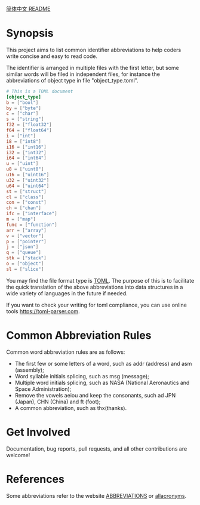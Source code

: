 [简体中文 README](README_zh.md)

# Synopsis
This project aims to list common identifier abbreviations to help coders write concise and easy to read code.

The identifier is arranged in multiple files with the first letter, but some similar words will be filed in
 independent files, for instance the abbreviations of object type in file "object_type.toml".
```toml
# This is a TOML document
[object_type]
b = ["bool"]
by = ["byte"]
c = ["char"]
s = ["string"]
f32 = ["float32"]
f64 = ["float64"]
i = ["int"]
i8 = ["int8"]
i16 = ["int16"]
i32 = ["int32"]
i64 = ["int64"]
u = ["uint"]
u8 = ["uint8"]		
u16 = ["uint16"]	
u32 = ["uint32"]		
u64 = ["uint64"]		
st = ["struct"]		
cl = ["class"]		
con = ["const"]		
ch = ["chan"]
ifc = ["interface"]
m = ["map"]	
func = ["function"]	
arr = ["array"]
v = ["vector"]
p = ["pointer"]
j = ["json"]
q = ["queue"]
stk = ["stack"]
o = ["object"]
sl = ["slice"]
```
You may find the file format type is [TOML](https://github.com/toml-lang/toml). The purpose of this is to facilitate the quick translation of the above
 abbreviations into data structures in a wide variety of languages in the future if needed.

If you want to check your writing for toml compliance, you can use online tools https://toml-parser.com.

# Common Abbreviation Rules
Common word abbreviation rules are as follows:
- The first few or some letters of a word, such as addr (address) and asm (assembly);
- Word syllable initials splicing, such as msg (message);
- Multiple word initials splicing, such as NASA (National Aeronautics and Space Administration);
- Remove the vowels aeiou and keep the consonants, such ad JPN (Japan), CHN (China) and ft (foot);
- A common abbreviation, such as thx(thanks).

# Get Involved
Documentation, bug reports, pull requests, and all other contributions are welcome!

# References
Some abbreviations refer to the website [ABBREVIATIONS](https://www.abbreviations.com) or [allacronyms](https://www.allacronyms.com/).
